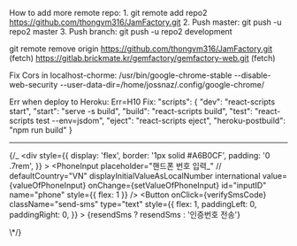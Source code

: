 How to add more remote repo: 1. git remote add repo2 https://github.com/thongvm316/JamFactory.git 2. Push master: git push -u repo2 master 3. Push branch: git push -u repo2 development

git remote remove origin
https://github.com/thongvm316/JamFactory.git (fetch)
https://gitlab.brickmate.kr/gemfactory/gemfactory-web.git (fetch)

Fix Cors in localhost-chorme:
/usr/bin/google-chrome-stable --disable-web-security --user-data-dir=/home/jossnaz/.config/google-chrome/

Err when deploy to Heroku: Err=H10
Fix:
"scripts": {
"dev": "react-scripts start",
"start": "serve -s build",
"build": "react-scripts build",
"test": "react-scripts test --env=jsdom",
"eject": "react-scripts eject",
"heroku-postbuild": "npm run build"
}

---

{/_ <div
style={{
                    display: 'flex',
                    border: '1px solid #A6B0CF',
                    padding: '0 .7rem',
                  }} >
<PhoneInput
placeholder="핸드폰 번호 입력_"
// defaultCountry="VN"
displayInitialValueAsLocalNumber
international
value={valueOfPhoneInput}
onChange={setValueOfPhoneInput}
id="inputID"
name="phone"
style={{ flex: 1 }}
/>
<Button
onClick={verifySmsCode}
className="send-sms"
type="text"
style={{
                      flex: 1,
                      paddingLeft: 0,
                      paddingRight: 0,
                    }} >
{resendSms ? resendSms : '인증번호 전송'}
</Button>

</div> \*/}
